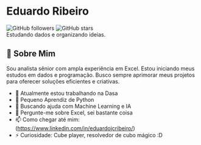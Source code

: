 # Eduardo Ribeiro

![GitHub followers](https://img.shields.io/github/followers/eduardojribe?label=Follow&style=social) ![GitHub stars](https://img.shields.io/github/stars/eduardojribe/repository?style=social)  
Estudando dados e organizando ideias.

## 🚀 Sobre Mim

Sou analista sênior com ampla experiência em Excel. Estou iniciando meus estudos em dados e programação. Busco sempre aprimorar meus projetos para oferecer soluções eficientes e criativas.

- 🔭 Atualmente estou trabalhando na Dasa
- 🌱 Pequeno Aprendiz de Python
- 🤔 Buscando ajuda com Machine Learning e IA
- 💬 Pergunte-me sobre Excel, sei bastante coisa
- 📫 Como chegar até mim: (https://www.linkedin.com/in/eduardojcribeiro/)
- ⚡ Curiosidade: Cube player, resolvedor de cubo mágico :D


<!-- Substitua os exemplos acima pelos ícones das ferramentas ou tecnologias que utiliza. -->



<!---
eduardojribe/eduardojribe is a ✨ special ✨ repository because its `README.md` (this file) appears on your GitHub profile.
You can click the Preview link to take a look at your changes.
--->
